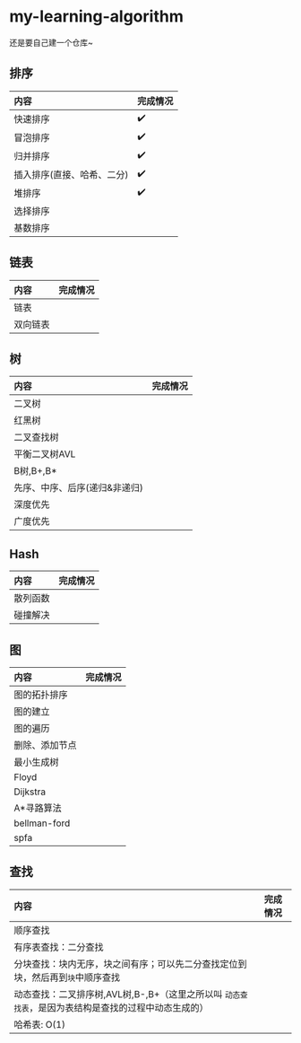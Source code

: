 # my-learning-algorithm
还是要自己建一个仓库~
## 排序
| 内容 | 完成情况 |
| :--- | :--- |
| 快速排序 | ✔️ |
| 冒泡排序 | ✔️ |
| 归并排序 | ✔️ |
| 插入排序(直接、哈希、二分) | ✔️ |
| 堆排序 | ✔️ |
| 选择排序 |  |
| 基数排序 |  |
## 链表
| 内容 | 完成情况 |
| :--- | :--- |
| 链表 |  |
| 双向链表 |  |
## 树
| 内容 | 完成情况 |
| :--- | :--- |
| 二叉树 |  |
| 红黑树 |  |
| 二叉查找树 |  |
| 平衡二叉树AVL |  |
| B树,B+,B* |  |
|先序、中序、后序(递归&非递归)|  |
|深度优先||
|广度优先||
## Hash
| 内容 | 完成情况 |
| :--- | :--- |
| 散列函数 |  |
| 碰撞解决 |  |
## 图
| 内容 | 完成情况 |
| :--- | :--- |
| 图的拓扑排序 |  |
| 图的建立| |
| 图的遍历| |
| 删除、添加节点| |
| 最小生成树 | |
| Floyd |  |
| Dijkstra |  |
| A*寻路算法| |
| bellman-ford| |
| spfa| |  
## 查找
| 内容 | 完成情况 |
| :--- | :--- |
| 顺序查找 | |
| 有序表查找：二分查找||
| 分块查找：块内无序，块之间有序；可以先二分查找定位到块，然后再到`块`中顺序查找||
| 动态查找：二叉排序树,AVL树,B-,B+（这里之所以叫 `动态查找表`，是因为表结构是查找的过程中动态生成的）| |
|哈希表: O(1) | |    
<!--
| :--- | :--- |

* R树  
* Trie树(前缀树)  
* 后缀树  
* 最优二叉树(赫夫曼树)
* 二叉堆 （大根堆，小根堆）   
* 二项树    
* 二项堆  
* 斐波那契堆(Fibonacci Heap)   


###字符串算法  

* 排序
* 查找
    * BF算法  
    * KMP算法  
    * BM算法  
* 正则表达式
* 数据压缩



###15个经典基础算法

* Hash  
* 快速排序
* 快递选择SELECT
* BFS/DFS （广度/深度优先遍历）    
* 红黑树 （一种自平衡的`二叉查找树`）  
* KMP    字符串匹配算法
* DP (动态规划 dynamic programming)   
*  求解最短路径
* Dijkstra：最短路径算法 （八卦下：Dijkstra是荷兰的计算机科学家,提出”信号量和PV原语“,"解决哲学家就餐问题",”死锁“也是它提出来的）
* 遗传算法  
* 启发式搜索   
* 图像特征提取之SIFT算法  
* 傅立叶变换  
* SPFA(shortest path faster algorithm)  单元最短路径算法  



## 海量数据处理

* Hash映射/分而治之
* Bitmap
* Bloom filter(布隆过滤器)
* Trie树
* 数据库索引
* 倒排索引(Inverted Index)
* 双层桶划分
* 外排序
* simhash算法
* 分布处理之Mapreduce


## 算法设计思想

* 迭代法  
* 穷举搜索法  
* 递推法  
*
* 动态规划  
* 贪心算法  
* 回溯  
* 分治算法  


## 算法问题选编

这是一个算法题目合集，题目是我从网络和书籍之中整理而来，部分题目已经做了思路整理。问题分类包括：

* 字符串
* 堆和栈
* 链表
* 数值问题
* 数组和数列问题
* 矩阵问题
* 二叉树
* 图
* 海量数据处理
* 智力思维训练
* 系统设计 -->
